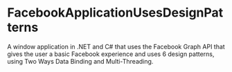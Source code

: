 # FacebookApplicationUsesDesignPatterns
A window application in .NET and C# that uses the Facebook Graph API that gives the user a basic Facebook experience and uses 6 design patterns, using Two Ways Data Binding and Multi-Threading.
